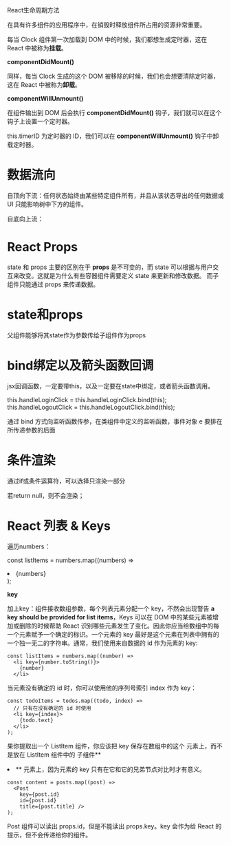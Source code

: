 React生命周期方法



在具有许多组件的应用程序中，在销毁时释放组件所占用的资源非常重要。

每当 Clock 组件第一次加载到 DOM 中的时候，我们都想生成定时器，这在 React 中被称为**挂载**。

**componentDidMount()**

同样，每当 Clock 生成的这个 DOM 被移除的时候，我们也会想要清除定时器，这在 React 中被称为**卸载**。

**componentWillUnmount()**



在组件输出到 DOM 后会执行 **componentDidMount()** 钩子，我们就可以在这个钩子上设置一个定时器。

this.timerID 为定时器的 ID，我们可以在 **componentWillUnmount()** 钩子中卸载定时器。





# 数据流向

自顶向下流：任何状态始终由某些特定组件所有，并且从该状态导出的任何数据或 UI 只能影响树中下方的组件。



自底向上流：



# React Props

state 和 props 主要的区别在于 **props** 是不可变的，而 state 可以根据与用户交互来改变。这就是为什么有些容器组件需要定义 state 来更新和修改数据。 而子组件只能通过 props 来传递数据。





# state和props

父组件能够将其state作为参数传给子组件作为props



# bind绑定以及箭头函数回调

jsx回调函数，一定要带this，以及一定要在state中绑定，或者箭头函数调用。

this.handleLoginClick = this.handleLoginClick.bind(this);    this.handleLogoutClick = this.handleLogoutClick.bind(this);

通过 bind 方式向监听函数传参，在类组件中定义的监听函数，事件对象 e 要排在所传递参数的后面



# 条件渲染

通过if或条件运算符，可以选择只渲染一部分

若return null，则不会渲染；



# React 列表 & Keys

遍历numbers：

const listItems = numbers.map((numbers) =>  <li>{numbers}</li> );

**key**

加上key：组件接收数组参数，每个列表元素分配一个 key，不然会出现警告 **a key should be provided for list items**，Keys 可以在 DOM 中的某些元素被增加或删除的时候帮助 React 识别哪些元素发生了变化。因此你应当给数组中的每一个元素赋予一个确定的标识。一个元素的 key 最好是这个元素在列表中拥有的一个独一无二的字符串。通常，我们使用来自数据的 id 作为元素的 key:

```
const listItems = numbers.map((number) =>
  <li key={number.toString()}>
    {number}
  </li>
```

当元素没有确定的 id 时，你可以使用他的序列号索引 index 作为 key：

```
const todoItems = todos.map((todo, index) =>
  // 只有在没有确定的 id 时使用
  <li key={index}>
    {todo.text}
  </li>
);
```

果你提取出一个 ListItem 组件，你应该把 key 保存在数组中的这个 **<ListItem />** 元素上，而不是放在 ListItem 组件中的 子组件**<li>** 元素上，因为元素的 key 只有在它和它的兄弟节点对比时才有意义。

```
const content = posts.map((post) =>
  <Post
    key={post.id}
    id={post.id}
    title={post.title} />
);
```

Post 组件可以读出 props.id，但是不能读出 props.key。key 会作为给 React 的提示，但不会传递给你的组件。